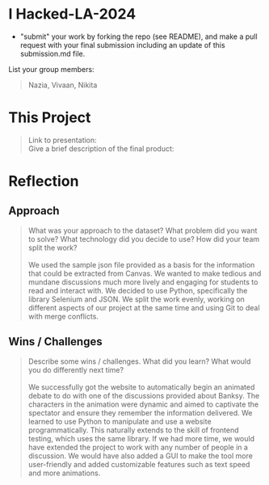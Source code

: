 # I Hacked-LA-2024
- "submit" your work by forking the repo (see README), and make a pull request with your final submission including an update of this submission.md file. 

List your group members:
> Nazia, Vivaan, Nikita

# This Project
> Link to presentation:
> <br>Give a brief description of the final product:

# Reflection
## Approach
> What was your approach to the dataset? What problem did you want to solve? What technology did you decide to use? How did your team split the work?
> <br><br>We used the sample json file provided as a basis for the information that could be extracted from Canvas. We wanted to make tedious and mundane discussions much more lively and engaging for students to read and interact with. We decided to use Python, specifically the library Selenium and JSON. We split the work evenly, working on different aspects of our project at the same time and using Git to deal with merge conflicts.

## Wins / Challenges
> Describe some wins / challenges. What did you learn? What would you do differently next time?
> <br><br>We successfully got the website to automatically begin an animated debate to do with one of the discussions provided about Banksy. The characters in the animation were dynamic and aimed to captivate the spectator and ensure they remember the information delivered. We learned to use Python to manipulate and use a website programmatically. This naturally extends to the skill of frontend testing, which uses the same library. If we had more time, we would have extended the project to work with any number of people in a discussion. We would have also added a GUI to make the tool more user-friendly and added customizable features such as text speed and more animations.


